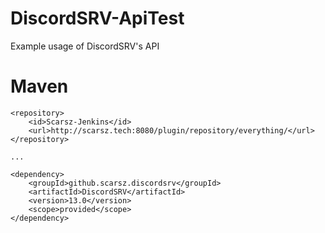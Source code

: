 # DiscordSRV-ApiTest
Example usage of DiscordSRV's API

# Maven
```
<repository>
    <id>Scarsz-Jenkins</id>
    <url>http://scarsz.tech:8080/plugin/repository/everything/</url>
</repository>

...

<dependency>
    <groupId>github.scarsz.discordsrv</groupId>
    <artifactId>DiscordSRV</artifactId>
    <version>13.0</version>
    <scope>provided</scope>
</dependency>
```
